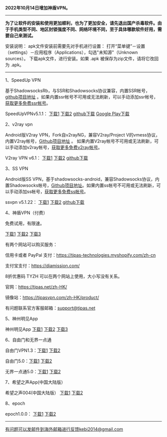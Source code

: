 **2022年10月14日增加神盾VPN。**

***

**为了让软件的安装和使用更加顺利，也为了更加安全，请先退出国产杀毒软件。由于手机类型不同、地区封锁强度不同、网络环境不同，至于具体哪款软件好用，需要自己来测试。**

安装说明：
apk文件安装前需要先对手机进行设置： 打开“菜单键”－设置（settings）－应用程序（Applications），勾选"未知源"（Unknown sources）。
下载apk文件，进行安装。如果 .apk 被保存为zip文件，请将它改回为 .apk。

***

1、SpeedUp VPN

基于ShadowsocksRb，与SSR和Shadowsocks协议兼容，内置SSR帐号，[github项目地址](https://github.com/bannedbook/SpeedUp.VPN/releases) 。如果内置ssr帐号不可用或无法刷新，可以手动添加ssr帐号，[获取更多免费ssr帐号](https://github.com/Alvin9999/new-pac/wiki/ss%E5%85%8D%E8%B4%B9%E8%B4%A6%E5%8F%B7)。

SpeedUpVPNv5.1.1：
[下载1](https://d2.freessr2.xyz/SpeedUpVPNv5.1.1.apk) 
[下载2](https://d1.freessr1.xyz/SpeedUpVPNv5.1.1.apk) 
[github下载](https://github.com/bannedbook/SpeedUp.VPN/releases/download/v5.1.1/SpeedUp.VPN-release.apk) 
[Google Play下载](https://play.google.com/store/apps/details?id=free.ssr.proxy.SpeedUp.VPN) 

2、v2ray vpn

Android版V2ray VPN，Fork自v2rayNG，兼容V2ray/Project V的vmess协议，内置V2ray帐号，[Github项目地址](https://github.com/bannedbook/v2ray.vpn/releases) 。 如果内置V2ray帐号不可用或无法刷新，可以手动添加v2ray帐号，[获取更多免费v2ray帐号](https://github.com/Alvin9999/new-pac/wiki/v2ray%E5%85%8D%E8%B4%B9%E8%B4%A6%E5%8F%B7)。

V2ray VPN v6.1：
[下载1](https://d2.freessr2.xyz/android-v2vpn-universal-release.apkv6.1.apk) 
[下载2](https://d1.freessr1.xyz/android-v2vpn-universal-release.apkv6.1.apk) 
[github下载](https://github.com/bannedbook/v2ray.vpn/releases/download/v6.1/android-v2vpn-universal-release.apk) 

3、SS VPN

Android版SS VPN，基于shadowsocks-android，兼容Shadowsocks协议，内置Shadowsocks帐号，[Github项目地址](https://github.com/bannedbook/ssvpn/releases)。如果内置ss帐号不可用或无法刷新，可以手动添加ss帐号，[获取更多免费ss帐号](https://github.com/Alvin9999/new-pac/wiki/ss%E5%85%8D%E8%B4%B9%E8%B4%A6%E5%8F%B7)。

ssvpn v5.1.22：
[下载1](https://d2.freessr2.xyz/ssvpn-v5.1.22.apk) 
[下载2](https://d1.freessr1.xyz/ssvpn-v5.1.22.apk) 
[github下载](https://github.com/bannedbook/ssvpn/releases/download/v5.1.22/android-ssvpn-universal-release.apk) 

4、神盾VPN（付费）

免费试用，有限速。

[下载1](https://tpsnpv.hopto.org/tipas.apk) 
[下载2](https://d2.freessr2.xyz/tipas.apk)
[下载3](https://d1.freessr1.xyz/tipas.apk) 

有两个网站可以购买服务：

信用卡或者 PayPal 支付：https://tipas-technologies.myshopify.com/zh-cn

支付宝支付：https://diamission.com/

8折优惠码 TYZH 可以在两个网站上使用，大小写没有关系。

官网：https://tipas.net/zh-HK/

镜像站：https://tipasvpn.com/zh-HK/product/

有问题联系官方客服邮箱：support@tipas.net

5、神州明见App

神州明见App [下载1](https://gitlab.com/szzdlab/w/raw/master/szzd/SzzdOgate.apk) [下载2](https://d2.freessr2.xyz/SzzdOgate1104.apk)   [下载3](https://d1.freessr1.xyz/SzzdOgate1104.apk)  

6、自由门和无界一点通

自由门VPN1.3：[下载1](https://d2.freessr2.xyz/fgvpn103.apk) [下载2](https://d1.freessr1.xyz/fgvpn103.apk)

自由门5.0：[下载1](https://d2.freessr2.xyz/fgma50.apk) [下载2](https://d1.freessr1.xyz/fgma50.apk)

无界一点通5.0：[下载1](https://d2.freessr2.xyz/um50.apk) [下载2](https://d1.freessr1.xyz/um50.apk) 

7、希望之声App(中国大陆版）

希望之声004(中国大陆版） [下载1](https://d2.freessr2.xyz/oHopea004.apk)   [下载2](https://d1.freessr1.xyz/oHopea004.apk)  

8、epoch

epoch1.0.0：  [下载1](https://d2.freessr2.xyz/fq.apk)  [下载2](https://d1.freessr1.xyz/fq.apk) 

***

有问题可以发邮件到海外邮箱进行反馈kebi2014@gmail.com
